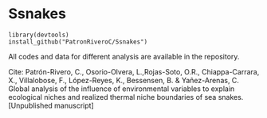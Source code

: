 # Ssnakes

```
library(devtools)
install_github("PatronRiveroC/Ssnakes")
```

All codes and data for different analysis are available in the repository.

Cite: 
Patrón-Rivero, C., Osorio-Olvera, L.,Rojas-Soto, O.R., Chiappa-Carrara, X., Villalobose, F., López-Reyes, K., Bessensen, B. & Yañez-Arenas, C. Global analysis of the influence of environmental variables to explain ecological niches and realized thermal niche boundaries of sea snakes. [Unpublished manuscript]
